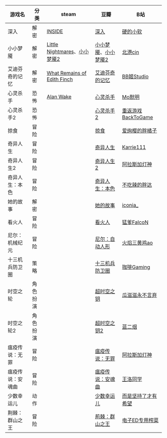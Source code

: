 | 游戏名           | 分类     | steam                                                                                                                                  | 豆瓣                                                                                            | B站                                                             |
| ---------------- | -------- | -------------------------------------------------------------------------------------------------------------------------------------- | ----------------------------------------------------------------------------------------------- | --------------------------------------------------------------- |
| 深入             | 解密     | [INSIDE](https://store.steampowered.com/app/304430/INSIDE/)                                                                               | [深入](https://www.douban.com/game/26430524/)                                                      | [硬的小软](https://www.bilibili.com/video/BV1ad4y1h7Sg)            |
| 小小梦魇         | 解密     | [Little Nightmares](https://store.steampowered.com/app/424840/Little_Nightmares/)、[小小梦魇2](https://store.steampowered.com/app/860510/2/) | [小小梦魇](https://www.douban.com/game/26968745/)、[小小梦魇2](https://www.douban.com/game/34800645/) | [北港cin](https://www.bilibili.com/video/BV1eR4y1P7je)             |
| 艾迪芬奇的记忆   | 解密     | [What Remains of Edith Finch](https://store.steampowered.com/app/501300/What_Remains_of_Edith_Finch/)                                     | [艾迪芬奇的记忆](https://www.douban.com/game/26411799/)                                            | [BB姬Studio](https://www.bilibili.com/video/BV1ao4y1T7hD/)         |
| 心灵杀手         | 恐怖     | [Alan Wake](https://store.steampowered.com/app/108710/Alan_Wake/)                                                                         | [心灵杀手](https://www.douban.com/game/10787842)                                                   | [Mo默明](https://www.bilibili.com/video/BV1yM411X7bN/)             |
| 心灵杀手2        | 恐怖     |                                                                                                                                        | [心灵杀手2](https://www.douban.com/game/26575171/)                                                 | [重返游戏BackToGame](https://www.bilibili.com/video/BV1im411D7pr/) |
| 掠食             | 冒险     |                                                                                                                                        | [掠食](https://www.douban.com/game/26816459/)                                                      | [爱绚樱的胖橘子](https://www.bilibili.com/video/BV18ZxWekEZS)      |
| 奇异人生         | 冒险     |                                                                                                                                        | [奇异人生](https://www.douban.com/game/26317250/)                                                  | [Karrie111](https://www.bilibili.com/video/BV1dL4y1J7xD/)          |
| 奇异人生2        | 冒险     |                                                                                                                                        | [奇异人生2](https://www.douban.com/game/27069936/)                                                 | [阿拉斯加灯神](https://www.bilibili.com/video/BV1UV411Y7Sx/)       |
| 奇异人生：本色   | 冒险     |                                                                                                                                        | [奇异人生：本色](https://www.douban.com/game/36073362/)                                            | [不吃辣的胖达](https://www.bilibili.com/video/BV1rg4y177Xk/)       |
| 她的故事         | 解密     |                                                                                                                                        | [她的故事](https://www.douban.com/game/26429413/)                                                  | [iconia_](https://www.bilibili.com/video/BV1xL4y1B7jk/)            |
| 看火人           | 冒险     |                                                                                                                                        | [看火人](https://www.douban.com/game/26308123/)                                                    | [猛爹FalcoN](https://www.bilibili.com/video/BV1LN4y1G7K7/)         |
| 尼尔：机械纪元   | 冒险     |                                                                                                                                        | [尼尔：自动人形](https://www.douban.com/game/26426281/)                                            | [火焰三黄鸡ao](https://www.bilibili.com/video/BV1yh411p78e/)       |
| 十三机兵防卫圈   | 策略     |                                                                                                                                        | [十三机兵防卫圈](https://www.douban.com/game/26615836/)                                            | [咖啡Gaming](https://www.bilibili.com/video/BV1G54y1d71m/)         |
| 时空之轮         | 角色扮演 |                                                                                                                                        | [超时空之钥](https://www.douban.com/game/10754174/)                                                | [瓜滋滋永不言弃](https://www.bilibili.com/video/BV13v4y1g7q4/)     |
| 时空之轮2        | 角色扮演 |                                                                                                                                        | [超时空之钥2](https://www.douban.com/game/10864451/)                                               | [蓝二烟](https://www.bilibili.com/video/BV1KcCoYQENd/)             |
| 瘟疫传说：无罪   | 冒险     |                                                                                                                                        | [瘟疫传说：无罪](https://www.douban.com/game/27066087/)                                            | [阿拉斯加灯神](https://www.bilibili.com/video/BV1t64y1X7gQ)        |
| 瘟疫传说：安魂曲 | 冒险     |                                                                                                                                        | [瘟疫传说：安魂曲](https://www.douban.com/game/35494567/)                                          | [王洛同学](https://www.bilibili.com/video/BV16K411D7wm/)           |
| 少数幸运儿       | 动作     |                                                                                                                                        | [少数幸运儿](https://www.douban.com/game/26587605/)                                                | [而是坚持了才有希望](https://www.bilibili.com/video/BV1wW411D7Ux/) |
| 荆棘：群山之王   | 冒险     |                                                                                                                                        | [荊棘：群山之王](https://www.douban.com/game/35494393/)                                            | [电子ED专用榨菜](https://www.bilibili.com/video/BV1uy421a7mR)      |
